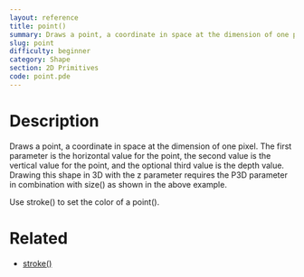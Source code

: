 ```yaml
---
layout: reference
title: point()
summary: Draws a point, a coordinate in space at the dimension of one pixel
slug: point
difficulty: beginner
category: Shape
section: 2D Primitives
code: point.pde
---
```


# Description

Draws a point, a coordinate in space at the dimension of one pixel. The first parameter is the horizontal value for the point, the second value is the vertical value for the point, and the optional third value is the depth value. Drawing this shape in 3D with the z parameter requires the P3D parameter in combination with size() as shown in the above example.

Use stroke() to set the color of a point().
# Related

- [stroke()](stroke.html)
